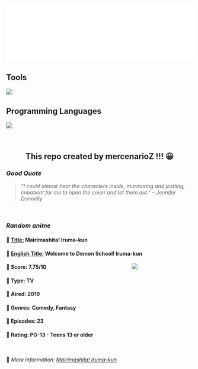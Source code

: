 
<img src="svg/nai.svg" />

<p>
  <h2>Tools</h2>
  <a href="https://skillicons.dev">
    <img src="https://skillicons.dev/icons?i=git,bash,vim,ubuntu,tensorflow,pytorch,docker,raspberrypi" />
  </a>

  <br />

  <h2>Programming Languages</h2>

  <a href="https://skillicons.dev">
    <img src="https://skillicons.dev/icons?i=python,c,cpp" />
  </a>
</p>

<br />

<h2 align="center">This repo created by mercenarioZ !!! 😀</h2>
<h3><i>Good Quote</i></h3>

<blockquote>
<i>
“I could almost hear the characters inside, murmuring and jostling, impatient for me to open the cover and let them out.” - Jennifer Donnelly
</i>
</blockquote>

<br />

<h3><i>Random anime</i></h3>

<h4>
  <strong>🥭 <u>Title:</u></strong> Mairimashita! Iruma-kun
</h4>

<h4>🌿 <u>English Title:</u> Welcome to Demon School! Iruma-kun</h4>

<img align="right" width="165" src=https://cdn.myanimelist.net/images/anime/1009/103187.jpg />

<h4>🌱 Score: 7.75/10</h4>

<h4>🌲 Type: TV</h4>

<h4>🌴 Aired: 2019</h4>

<h4>🌵 Genres: Comedy, Fantasy</h4>

<h4>🥑 Episodes: 23</h4>

<h4>🍏 Rating: PG-13 - Teens 13 or older</h4>

<br />

🍂 *More information: [Mairimashita! Iruma-kun](https://myanimelist.net/anime/39196/Mairimashita_Iruma-kun)*
    